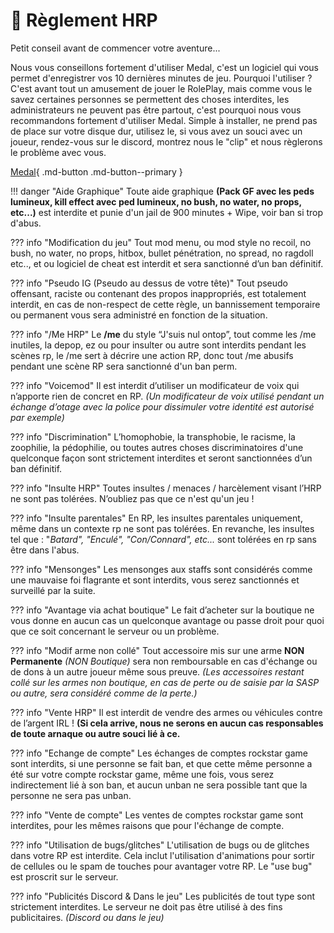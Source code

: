 # 📃 Règlement HRP

Petit conseil avant de commencer votre aventure...

Nous vous conseillons fortement d'utiliser Medal, c'est un logiciel qui vous permet d'enregistrer vos 10 dernières minutes de jeu. Pourquoi l'utiliser ? C'est avant tout un amusement de jouer le RolePlay, mais comme vous le savez certaines personnes se permettent des choses interdites, les administrateurs ne peuvent pas être partout, c'est pourquoi nous vous recommandons fortement d'utiliser Medal. Simple à installer, ne prend pas de place sur votre disque dur, utilisez le, si vous avez un souci avec un joueur, rendez-vous sur le discord, montrez nous le "clip" et nous règlerons le problème avec vous.

[Medal](https://medal.tv/fr){ .md-button .md-button--primary }

!!! danger "Aide Graphique"
    Toute aide graphique **(Pack GF avec les peds lumineux, kill effect avec ped lumineux, no bush, no water, no props, etc...)** est interdite et punie d'un jail de 900 minutes + Wipe, voir ban si trop d'abus.

??? info "Modification du jeu"
    Tout mod menu, ou mod style no recoil, no bush, no water, no props, hitbox, bullet pénétration, no spread, no ragdoll etc.., et ou logiciel de cheat est interdit et sera sanctionné d’un ban définitif.

??? info "Pseudo IG (Pseudo au dessus de votre tête)"
    Tout pseudo offensant, raciste ou contenant des propos inappropriés, est totalement interdit, en cas de non-respect de cette règle, un bannissement temporaire ou permanent vous sera administré en fonction de la situation.

??? info "/Me HRP"
    Le **/me** du style “J'suis nul ontop”, tout comme les /me inutiles, la depop, ez ou pour insulter ou autre sont interdits pendant les scènes rp, le /me sert à décrire une action RP, donc tout /me abusifs pendant une scène RP sera sanctionné d'un ban perm.

??? info "Voicemod"
    Il est interdit d’utiliser un modificateur de voix qui n’apporte rien de concret en RP. _(Un modificateur de voix utilisé pendant un échange d’otage avec la police pour dissimuler votre identité est autorisé par exemple)_

??? info "Discrimination"
    L’homophobie, la transphobie, le racisme, la zoophilie, la pédophilie, ou toutes autres choses discriminatoires d'une quelconque façon sont strictement interdites et seront sanctionnées d’un ban définitif.

??? info "Insulte HRP"
    Toutes insultes / menaces / harcèlement visant l’HRP ne sont pas tolérées. N’oubliez pas que ce n'est qu'un jeu !

??? info "Insulte parentales"
    En RP, les insultes parentales uniquement, même dans un contexte rp ne sont pas tolérées. En revanche, les insultes tel que : "_Batard", "Enculé", "Con/Connard", etc..._ sont tolérées en rp sans être dans l'abus.

??? info "Mensonges"
    Les mensonges aux staffs sont considérés comme une mauvaise foi flagrante et sont interdits, vous serez sanctionnés et surveillé par la suite.

??? info "Avantage via achat boutique"
    Le fait d’acheter sur la boutique ne vous donne en aucun cas un quelconque avantage ou passe droit pour quoi que ce soit concernant le serveur ou un problème.

??? info "Modif arme non collé"
    Tout accessoire mis sur une arme **NON Permanente** _(NON Boutique)_ sera non remboursable en cas d'échange ou de dons à un autre joueur même sous preuve. _(Les accessoires restant collé sur les armes non boutique, en cas de perte ou de saisie par la SASP ou autre, sera considéré comme de la perte.)_

??? info "Vente HRP"
    Il est interdit de vendre des armes ou véhicules contre de l’argent IRL ! **(Si cela arrive, nous ne serons en aucun cas responsables de toute arnaque ou autre souci lié à ce.**

??? info "Echange de compte"
    Les échanges de comptes rockstar game sont interdits, si une personne se fait ban, et que cette même personne a été sur votre compte rockstar game, même une fois, vous serez indirectement lié à son ban, et aucun unban ne sera possible tant que la personne ne sera pas unban.

??? info "Vente de compte"
    Les ventes de comptes rockstar game sont interdites, pour les mêmes raisons que pour l'échange de compte.

??? info "Utilisation de bugs/glitches"
    L'utilisation de bugs ou de glitches dans votre RP est interdite. Cela inclut l'utilisation d'animations pour sortir de cellules ou le spam de touches pour avantager votre RP. Le "use bug" est proscrit sur le serveur.

??? info "Publicités Discord & Dans le jeu"
    Les publicités de tout type sont strictement interdites. Le serveur ne doit pas être utilisé à des fins publicitaires. _(Discord ou dans le jeu)_
